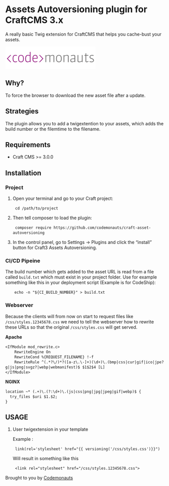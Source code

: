 # Assets Autoversioning plugin for CraftCMS 3.x

A really basic Twig extension for CraftCMS that helps you cache-bust your assets.

![Screenshot](resources/img/codemonauts-logo.png)

## Why?

To force the browser to download the new asset file after a update.

## Strategies

The plugin allows you to add a twigextention to your assets, which adds the build number or the filemtime to the filename.

## Requirements

 * Craft CMS >= 3.0.0

## Installation
### Project

1. Open your terminal and go to your Craft project:

        cd /path/to/project

2. Then tell composer to load the plugin:

        composer require https://github.com/codemonauts/craft-asset-autoversioning

3. In the control panel, go to Settings → Plugins and click the “install” button for Craft3 Assets Autoversioning.

### CI/CD Pipeine
The build number which gets added to the asset URL is read from a file called `build.txt` which must exist in your project folder. Use for example something like this in your deployment script (Example is for CodeShip):

        echo -n "${CI_BUILD_NUMBER}" > build.txt
        
### Webserver

Because the clients will from now on start to request files like `/css/styles.12345678.css` we need to tell the webserver how to rewrite these URLs so that the original `/css/styles.css` will get served.

**Apache** 

    <IfModule mod_rewrite.c>
        RewriteEngine On
        RewriteCond %{REQUEST_FILENAME} !-f
        RewriteRule ^(.*?\/)*?([a-z\.\-]+)(\d+)\.(bmp|css|cur|gif|ico|jpe?g|js|png|svgz?|webp|webmanifest)$ $1$2$4 [L]
    </IfModule>

**NGINX**

    location ~* (.+)\.(?:\d+)\.(js|css|png|jpg|jpeg|gif|webp)$ {
      try_files $uri $1.$2;
    }


## USAGE

1. User twigextension in your template
    
    Example : 
    
        link(rel='stylesheet' href="{{ versioning('/css/styles.css')}}")
        
    Will result in something like this
        
        <link rel="stylesheet" href="/css/styles.12345678.css">
     

Brought to you by [Codemonauts](https://codemonauts.com)
